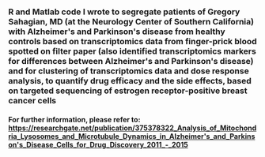 ### R and Matlab code I wrote to segregate patients of Gregory Sahagian, MD (at the Neurology Center of Southern California) with Alzheimer's and Parkinson's disease from healthy controls based on transcriptomics data from finger-prick blood spotted on filter paper (also identified transcriptomics markers for differences between Alzheimer's and Parkinson's disease) and for clustering of transcriptomics data and dose response analysis, to quantify drug efficacy and the side effects, based on targeted sequencing of estrogen receptor-positive breast cancer cells

#### For further information, please refer to: https://researchgate.net/publication/375378322_Analysis_of_Mitochondria_Lysosomes_and_Microtubule_Dynamics_in_Alzheimer's_and_Parkinson's_Disease_Cells_for_Drug_Discovery_2011_-_2015
